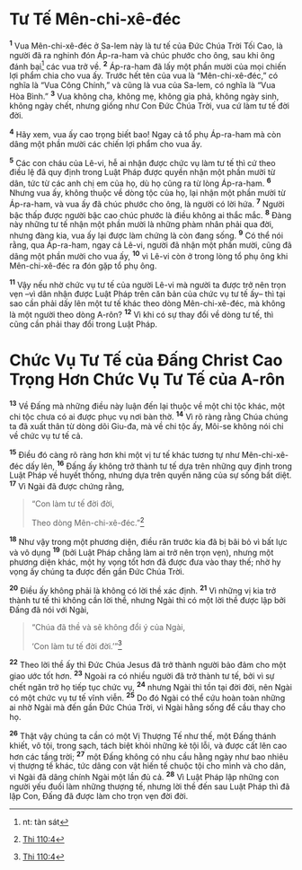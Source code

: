 # Tư Tế Mên-chi-xê-đéc
<sup><b>1</b></sup> Vua Mên-chi-xê-đéc ở Sa-lem này là tư tế của Ðức Chúa Trời Tối Cao, là người đã ra nghinh đón Áp-ra-ham và chúc phước cho ông, sau khi ông đánh bại[^1] các vua trở về. <sup><b>2</b></sup> Áp-ra-ham đã lấy một phần mười của mọi chiến lợi phẩm chia cho vua ấy. Trước hết tên của vua là “Mên-chi-xê-đéc,” có nghĩa là “Vua Công Chính,” và cũng là vua của Sa-lem, có nghĩa là “Vua Hòa Bình.” <sup><b>3</b></sup> Vua không cha, không mẹ, không gia phả, không ngày sinh, không ngày chết, nhưng giống như Con Ðức Chúa Trời, vua cứ làm tư tế đời đời.

<sup><b>4</b></sup> Hãy xem, vua ấy cao trọng biết bao! Ngay cả tổ phụ Áp-ra-ham mà còn dâng một phần mười các chiến lợi phẩm cho vua ấy.

<sup><b>5</b></sup> Các con cháu của Lê-vi, hễ ai nhận được chức vụ làm tư tế thì cứ theo điều lệ đã quy định trong Luật Pháp được quyền nhận một phần mười từ dân, tức từ các anh chị em của họ, dù họ cũng ra từ lòng Áp-ra-ham. <sup><b>6</b></sup> Nhưng vua ấy, không thuộc về dòng tộc của họ, lại nhận một phần mười từ Áp-ra-ham, và vua ấy đã chúc phước cho ông, là người có lời hứa. <sup><b>7</b></sup> Người bậc thấp được người bậc cao chúc phước là điều không ai thắc mắc. <sup><b>8</b></sup> Ðàng này những tư tế nhận một phần mười là những phàm nhân phải qua đời, nhưng đàng kia, vua ấy lại được làm chứng là còn đang sống. <sup><b>9</b></sup> Có thể nói rằng, qua Áp-ra-ham, ngay cả Lê-vi, người đã nhận một phần mười, cũng đã dâng một phần mười cho vua ấy, <sup><b>10</b></sup> vì Lê-vi còn ở trong lòng tổ phụ ông khi Mên-chi-xê-đéc ra đón gặp tổ phụ ông.

<sup><b>11</b></sup> Vậy nếu nhờ chức vụ tư tế của người Lê-vi mà người ta được trở nên trọn vẹn –vì dân nhận được Luật Pháp trên căn bản của chức vụ tư tế ấy– thì tại sao cần phải dấy lên một tư tế khác theo dòng Mên-chi-xê-đéc, mà không là một người theo dòng A-rôn? <sup><b>12</b></sup> Vì khi có sự thay đổi về dòng tư tế, thì cũng cần phải thay đổi trong Luật Pháp.


# Chức Vụ Tư Tế của Ðấng Christ Cao Trọng Hơn Chức Vụ Tư Tế của A-rôn
<sup><b>13</b></sup> Về Ðấng mà những điều này luận đến lại thuộc về một chi tộc khác, một chi tộc chưa có ai được phục vụ nơi bàn thờ. <sup><b>14</b></sup> Vì rõ ràng rằng Chúa chúng ta đã xuất thân từ dòng dõi Giu-đa, mà về chi tộc ấy, Môi-se không nói chi về chức vụ tư tế cả.

<sup><b>15</b></sup> Ðiều đó càng rõ ràng hơn khi một vị tư tế khác tương tự như Mên-chi-xê-đéc dấy lên, <sup><b>16</b></sup> Ðấng ấy không trở thành tư tế dựa trên những quy định trong Luật Pháp về huyết thống, nhưng dựa trên quyền năng của sự sống bất diệt. <sup><b>17</b></sup> Vì Ngài đã được chứng rằng,


> “Con làm tư tế đời đời,
> 
> Theo dòng Mên-chi-xê-đéc.”[^1*]
>

<sup><b>18</b></sup> Như vậy trong một phương diện, điều răn trước kia đã bị bãi bỏ vì bất lực và vô dụng <sup><b>19</b></sup> (bởi Luật Pháp chẳng làm ai trở nên trọn vẹn), nhưng một phương diện khác, một hy vọng tốt hơn đã được đưa vào thay thế; nhờ hy vọng ấy chúng ta được đến gần Ðức Chúa Trời.

<sup><b>20</b></sup> Ðiều ấy không phải là không có lời thề xác định. <sup><b>21</b></sup> Vì những vị kia trở thành tư tế thì không cần lời thề, nhưng Ngài thì có một lời thề được lập bởi Ðấng đã nói với Ngài,


> “Chúa đã thề và sẽ không đổi ý của Ngài,
> 
> ‘Con làm tư tế đời đời.’”[^2*]
>

<sup><b>22</b></sup> Theo lời thề ấy thì Ðức Chúa Jesus đã trở thành người bảo đảm cho một giao ước tốt hơn. <sup><b>23</b></sup> Ngoài ra có nhiều người đã trở thành tư tế, bởi vì sự chết ngăn trở họ tiếp tục chức vụ, <sup><b>24</b></sup> nhưng Ngài thì tồn tại đời đời, nên Ngài có một chức vụ tư tế vĩnh viễn. <sup><b>25</b></sup> Do đó Ngài có thể cứu hoàn toàn những ai nhờ Ngài mà đến gần Ðức Chúa Trời, vì Ngài hằng sống để cầu thay cho họ.

<sup><b>26</b></sup> Thật vậy chúng ta cần có một Vị Thượng Tế như thế, một Ðấng thánh khiết, vô tội, trong sạch, tách biệt khỏi những kẻ tội lỗi, và được cất lên cao hơn các tầng trời; <sup><b>27</b></sup> một Ðấng không có nhu cầu hằng ngày như bao nhiêu vị thượng tế khác, tức dâng con vật hiến tế chuộc tội cho mình và cho dân, vì Ngài đã dâng chính Ngài một lần đủ cả. <sup><b>28</b></sup> Vì Luật Pháp lập những con người yếu đuối làm những thượng tế, nhưng lời thề đến sau Luật Pháp thì đã lập Con, Ðấng đã được làm cho trọn vẹn đời đời.

[^1]: nt: tàn sát
[^1*]: [Thi 110:4](/passage/?search=Ps.110.4\&version=BD2011)
[^2*]: [Thi 110:4](/passage/?search=Ps.110.4\&version=BD2011)